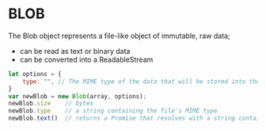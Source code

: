 
# BLOB

The Blob object represents a file-like object of immutable, raw data; 

* can be read as text or binary data
* can be converted into a ReadableStream

```js
let options = {
	type: "", // The MIME type of the data that will be stored into the blob.
}
var newBlob = new Blob(array, options);
newBlob.size 	// bytes
newBlob.type 	// a string containing the file's MIME type
newBlob.text() 	// returns a Promise that resolves with a string containing the contents of the blob, interpreted as UTF-8.
```

